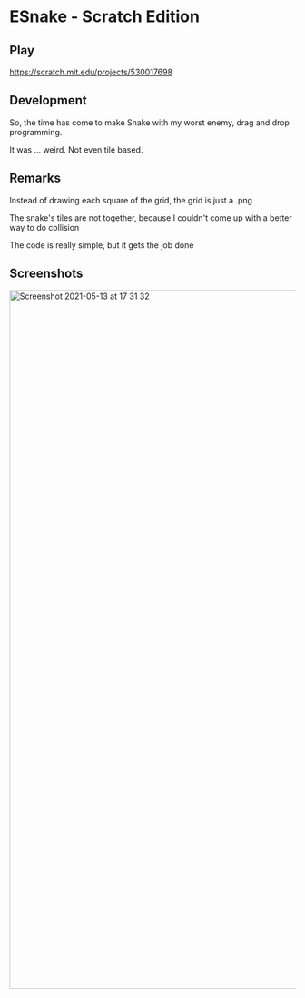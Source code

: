 # ESnake - Scratch Edition

## Play

https://scratch.mit.edu/projects/530017698

## Development

So, the time has come to make Snake with my worst enemy, drag and drop programming.

It was ... weird. Not even tile based.

## Remarks

Instead of drawing each square of the grid, the grid is just a .png

The snake's tiles are not together, because I couldn't come up with a better way to do collision

The code is really simple, but it gets the job done

## Screenshots

<img width="1231" alt="Screenshot 2021-05-13 at 17 31 32" src="https://user-images.githubusercontent.com/82064173/118156273-13872600-b411-11eb-86dc-e5e3184fce4b.png">

